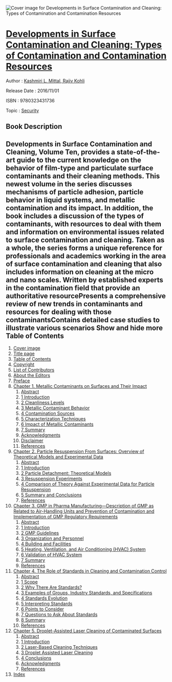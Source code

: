 ![Cover image for Developments in Surface Contamination and Cleaning: Types of Contamination and Contamination Resources](https://imgdetail.ebookreading.net/cover/cover/system_admin/EB9780323431736.jpg)

[Developments in Surface Contamination and Cleaning: Types of Contamination and Contamination Resources](https://ebookreading.net/view/book/Developments+in+Surface+Contamination+and+Cleaning%3A+Types+of+Contamination+and+Contamination+Resources-EB9780323431736_1.html "Developments in Surface Contamination and Cleaning: Types of Contamination and Contamination Resources")
====================================================================================================================

Author : [Kashmiri L. Mittal](https://ebookreading.net/search/author/Kashmiri+L.+Mittal),[ Rajiv Kohli](https://ebookreading.net/search/author/+Rajiv+Kohli)

Release Date : 2016/11/01

ISBN : 9780323431736

Topic : [Security](https://ebookreading.net/search/category/security)

Book Description
-----------------

 Developments in Surface Contamination and Cleaning, Volume Ten, provides a state-of-the-art guide to the current knowledge on the behavior of film-type and particulate surface contaminants and their cleaning methods. This newest volume in the series discusses mechanisms of particle adhesion, particle behavior in liquid systems, and metallic contamination and its impact. 
In addition, the book includes a discussion of the types of contaminants, with resources to deal with them and information on environmental issues related to surface contamination and cleaning. Taken as a whole, the series forms a unique reference for professionals and academics working in the area of surface contamination and cleaning that also includes information on cleaning at the micro and nano scales. 
Written by established experts in the contamination field that provide an authoritative resourcePresents a comprehensive review of new trends in contaminants and resources for dealing with those contaminantsContains detailed case studies to illustrate various scenarios        Show and hide more                
Table of Contents
-----------------

1. [Cover image](https://ebookreading.net/view/book/Developments+in+Surface+Contamination+and+Cleaning%3A+Types+of+Contamination+and+Contamination+Resources-EB9780323431736_1.html)
1. [Title page](https://ebookreading.net/view/book/Developments+in+Surface+Contamination+and+Cleaning%3A+Types+of+Contamination+and+Contamination+Resources-EB9780323431736_2.html)
1. [Table of Contents](https://ebookreading.net/view/book/Developments+in+Surface+Contamination+and+Cleaning%3A+Types+of+Contamination+and+Contamination+Resources-EB9780323431736_3.html)
1. [Copyright](https://ebookreading.net/view/book/Developments+in+Surface+Contamination+and+Cleaning%3A+Types+of+Contamination+and+Contamination+Resources-EB9780323431736_4.html)
1. [List of Contributors](https://ebookreading.net/view/book/Developments+in+Surface+Contamination+and+Cleaning%3A+Types+of+Contamination+and+Contamination+Resources-EB9780323431736_5.html#ctr002titl)
1. [About the Editors](https://ebookreading.net/view/book/Developments+in+Surface+Contamination+and+Cleaning%3A+Types+of+Contamination+and+Contamination+Resources-EB9780323431736_6.html#bio001titl)
1. [Preface](https://ebookreading.net/view/book/Developments+in+Surface+Contamination+and+Cleaning%3A+Types+of+Contamination+and+Contamination+Resources-EB9780323431736_7.html#pre001titl)
1. [Chapter 1. Metallic Contaminants on Surfaces and Their Impact](https://ebookreading.net/view/book/Developments+in+Surface+Contamination+and+Cleaning%3A+Types+of+Contamination+and+Contamination+Resources-EB9780323431736_8.html#chp001titl)
    1. [Abstract](https://ebookreading.net/view/book/Developments+in+Surface+Contamination+and+Cleaning%3A+Types+of+Contamination+and+Contamination+Resources-EB9780323431736_8.html#st0010)
    1. [1 Introduction](https://ebookreading.net/view/book/Developments+in+Surface+Contamination+and+Cleaning%3A+Types+of+Contamination+and+Contamination+Resources-EB9780323431736_8.html#st0025)
    1. [2 Cleanliness Levels](https://ebookreading.net/view/book/Developments+in+Surface+Contamination+and+Cleaning%3A+Types+of+Contamination+and+Contamination+Resources-EB9780323431736_8.html#st0030)
    1. [3 Metallic Contaminant Behavior](https://ebookreading.net/view/book/Developments+in+Surface+Contamination+and+Cleaning%3A+Types+of+Contamination+and+Contamination+Resources-EB9780323431736_8.html#st0035)
    1. [4 Contamination Sources](https://ebookreading.net/view/book/Developments+in+Surface+Contamination+and+Cleaning%3A+Types+of+Contamination+and+Contamination+Resources-EB9780323431736_8.html#st0050)
    1. [5 Characterization Techniques](https://ebookreading.net/view/book/Developments+in+Surface+Contamination+and+Cleaning%3A+Types+of+Contamination+and+Contamination+Resources-EB9780323431736_8.html#st0065)
    1. [6 Impact of Metallic Contaminants](https://ebookreading.net/view/book/Developments+in+Surface+Contamination+and+Cleaning%3A+Types+of+Contamination+and+Contamination+Resources-EB9780323431736_8.html#st0070)
    1. [7 Summary](https://ebookreading.net/view/book/Developments+in+Surface+Contamination+and+Cleaning%3A+Types+of+Contamination+and+Contamination+Resources-EB9780323431736_8.html#st0085)
    1. [Acknowledgments](https://ebookreading.net/view/book/Developments+in+Surface+Contamination+and+Cleaning%3A+Types+of+Contamination+and+Contamination+Resources-EB9780323431736_8.html#st0090)
    1. [Disclaimer](https://ebookreading.net/view/book/Developments+in+Surface+Contamination+and+Cleaning%3A+Types+of+Contamination+and+Contamination+Resources-EB9780323431736_8.html#st0095)
    1. [References](https://ebookreading.net/view/book/Developments+in+Surface+Contamination+and+Cleaning%3A+Types+of+Contamination+and+Contamination+Resources-EB9780323431736_8.html#st0100)
1. [Chapter 2. Particle Resuspension From Surfaces: Overview of Theoretical Models and Experimental Data](https://ebookreading.net/view/book/Developments+in+Surface+Contamination+and+Cleaning%3A+Types+of+Contamination+and+Contamination+Resources-EB9780323431736_9.html#chp002titl)
    1. [Abstract](https://ebookreading.net/view/book/Developments+in+Surface+Contamination+and+Cleaning%3A+Types+of+Contamination+and+Contamination+Resources-EB9780323431736_9.html#st0010)
    1. [1 Introduction](https://ebookreading.net/view/book/Developments+in+Surface+Contamination+and+Cleaning%3A+Types+of+Contamination+and+Contamination+Resources-EB9780323431736_9.html#st0025)
    1. [2 Particle Detachment: Theoretical Models](https://ebookreading.net/view/book/Developments+in+Surface+Contamination+and+Cleaning%3A+Types+of+Contamination+and+Contamination+Resources-EB9780323431736_9.html#st0030)
    1. [3 Resuspension Experiments](https://ebookreading.net/view/book/Developments+in+Surface+Contamination+and+Cleaning%3A+Types+of+Contamination+and+Contamination+Resources-EB9780323431736_9.html#st0070)
    1. [4 Comparison of Theory Against Experimental Data for Particle Resuspension](https://ebookreading.net/view/book/Developments+in+Surface+Contamination+and+Cleaning%3A+Types+of+Contamination+and+Contamination+Resources-EB9780323431736_9.html#st0100)
    1. [5 Summary and Conclusions](https://ebookreading.net/view/book/Developments+in+Surface+Contamination+and+Cleaning%3A+Types+of+Contamination+and+Contamination+Resources-EB9780323431736_9.html#st0110)
    1. [References](https://ebookreading.net/view/book/Developments+in+Surface+Contamination+and+Cleaning%3A+Types+of+Contamination+and+Contamination+Resources-EB9780323431736_9.html#st0115)
1. [Chapter 3. GMP in Pharma Manufacturing—Description of GMP as Related to Air-Handling Units and Prevention of Contamination and Implementation of GMP Regulatory Requirements](https://ebookreading.net/view/book/Developments+in+Surface+Contamination+and+Cleaning%3A+Types+of+Contamination+and+Contamination+Resources-EB9780323431736_10.html#chp003titl)
    1. [Abstract](https://ebookreading.net/view/book/Developments+in+Surface+Contamination+and+Cleaning%3A+Types+of+Contamination+and+Contamination+Resources-EB9780323431736_10.html#st0010)
    1. [1 Introduction](https://ebookreading.net/view/book/Developments+in+Surface+Contamination+and+Cleaning%3A+Types+of+Contamination+and+Contamination+Resources-EB9780323431736_10.html#st0025)
    1. [2 GMP Guidelines](https://ebookreading.net/view/book/Developments+in+Surface+Contamination+and+Cleaning%3A+Types+of+Contamination+and+Contamination+Resources-EB9780323431736_10.html#st0035)
    1. [3 Organization and Personnel](https://ebookreading.net/view/book/Developments+in+Surface+Contamination+and+Cleaning%3A+Types+of+Contamination+and+Contamination+Resources-EB9780323431736_10.html#st0095)
    1. [4 Building and Facilities](https://ebookreading.net/view/book/Developments+in+Surface+Contamination+and+Cleaning%3A+Types+of+Contamination+and+Contamination+Resources-EB9780323431736_10.html#st0125)
    1. [5 Heating, Ventilation, and Air Conditioning (HVAC) System](https://ebookreading.net/view/book/Developments+in+Surface+Contamination+and+Cleaning%3A+Types+of+Contamination+and+Contamination+Resources-EB9780323431736_10.html#st0155)
    1. [6 Validation of HVAC System](https://ebookreading.net/view/book/Developments+in+Surface+Contamination+and+Cleaning%3A+Types+of+Contamination+and+Contamination+Resources-EB9780323431736_10.html#st0195)
    1. [7 Summary](https://ebookreading.net/view/book/Developments+in+Surface+Contamination+and+Cleaning%3A+Types+of+Contamination+and+Contamination+Resources-EB9780323431736_10.html#st0280)
    1. [References](https://ebookreading.net/view/book/Developments+in+Surface+Contamination+and+Cleaning%3A+Types+of+Contamination+and+Contamination+Resources-EB9780323431736_10.html#st0285)
1. [Chapter 4. The Role of Standards in Cleaning and Contamination Control](https://ebookreading.net/view/book/Developments+in+Surface+Contamination+and+Cleaning%3A+Types+of+Contamination+and+Contamination+Resources-EB9780323431736_11.html#chp004titl)
    1. [Abstract](https://ebookreading.net/view/book/Developments+in+Surface+Contamination+and+Cleaning%3A+Types+of+Contamination+and+Contamination+Resources-EB9780323431736_11.html#st0010)
    1. [1 Scope](https://ebookreading.net/view/book/Developments+in+Surface+Contamination+and+Cleaning%3A+Types+of+Contamination+and+Contamination+Resources-EB9780323431736_11.html#st0025)
    1. [2 Why There Are Standards?](https://ebookreading.net/view/book/Developments+in+Surface+Contamination+and+Cleaning%3A+Types+of+Contamination+and+Contamination+Resources-EB9780323431736_11.html#st0030)
    1. [3 Examples of Groups, Industry Standards, and Specifications](https://ebookreading.net/view/book/Developments+in+Surface+Contamination+and+Cleaning%3A+Types+of+Contamination+and+Contamination+Resources-EB9780323431736_11.html#st0085)
    1. [4 Standards Evolution](https://ebookreading.net/view/book/Developments+in+Surface+Contamination+and+Cleaning%3A+Types+of+Contamination+and+Contamination+Resources-EB9780323431736_11.html#st0135)
    1. [5 Interpreting Standards](https://ebookreading.net/view/book/Developments+in+Surface+Contamination+and+Cleaning%3A+Types+of+Contamination+and+Contamination+Resources-EB9780323431736_11.html#st0140)
    1. [6 Points to Consider](https://ebookreading.net/view/book/Developments+in+Surface+Contamination+and+Cleaning%3A+Types+of+Contamination+and+Contamination+Resources-EB9780323431736_11.html#st0165)
    1. [7 Questions to Ask About Standards](https://ebookreading.net/view/book/Developments+in+Surface+Contamination+and+Cleaning%3A+Types+of+Contamination+and+Contamination+Resources-EB9780323431736_11.html#st0195)
    1. [8 Summary](https://ebookreading.net/view/book/Developments+in+Surface+Contamination+and+Cleaning%3A+Types+of+Contamination+and+Contamination+Resources-EB9780323431736_11.html#st0220)
    1. [References](https://ebookreading.net/view/book/Developments+in+Surface+Contamination+and+Cleaning%3A+Types+of+Contamination+and+Contamination+Resources-EB9780323431736_11.html#st0225)
1. [Chapter 5. Droplet-Assisted Laser Cleaning of Contaminated Surfaces](https://ebookreading.net/view/book/Developments+in+Surface+Contamination+and+Cleaning%3A+Types+of+Contamination+and+Contamination+Resources-EB9780323431736_12.html#chp005titl)
    1. [Abstract](https://ebookreading.net/view/book/Developments+in+Surface+Contamination+and+Cleaning%3A+Types+of+Contamination+and+Contamination+Resources-EB9780323431736_12.html#st0010)
    1. [1 Introduction](https://ebookreading.net/view/book/Developments+in+Surface+Contamination+and+Cleaning%3A+Types+of+Contamination+and+Contamination+Resources-EB9780323431736_12.html#st0025)
    1. [2 Laser-Based Cleaning Techniques](https://ebookreading.net/view/book/Developments+in+Surface+Contamination+and+Cleaning%3A+Types+of+Contamination+and+Contamination+Resources-EB9780323431736_12.html#st0030)
    1. [3 Droplet Assisted Laser Cleaning](https://ebookreading.net/view/book/Developments+in+Surface+Contamination+and+Cleaning%3A+Types+of+Contamination+and+Contamination+Resources-EB9780323431736_12.html#st0055)
    1. [4 Conclusions](https://ebookreading.net/view/book/Developments+in+Surface+Contamination+and+Cleaning%3A+Types+of+Contamination+and+Contamination+Resources-EB9780323431736_12.html#st0075)
    1. [Acknowledgments](https://ebookreading.net/view/book/Developments+in+Surface+Contamination+and+Cleaning%3A+Types+of+Contamination+and+Contamination+Resources-EB9780323431736_12.html#st0080)
    1. [References](https://ebookreading.net/view/book/Developments+in+Surface+Contamination+and+Cleaning%3A+Types+of+Contamination+and+Contamination+Resources-EB9780323431736_12.html#st0085)
1. [Index](https://ebookreading.net/view/book/Developments+in+Surface+Contamination+and+Cleaning%3A+Types+of+Contamination+and+Contamination+Resources-EB9780323431736_13.html)
